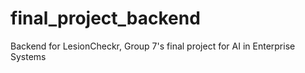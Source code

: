 # final_project_backend
Backend for LesionCheckr, Group 7's final project for AI in Enterprise Systems
